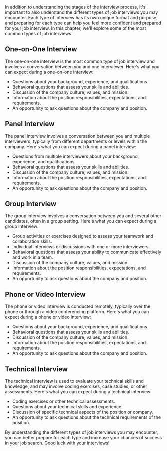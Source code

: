 
In addition to understanding the stages of the interview process, it's important to also understand the different types of job interviews you may encounter. Each type of interview has its own unique format and purpose, and preparing for each type can help you feel more confident and prepared for your job interview. In this chapter, we'll explore some of the most common types of job interviews.

One-on-One Interview
--------------------

The one-on-one interview is the most common type of job interview and involves a conversation between you and one interviewer. Here's what you can expect during a one-on-one interview:

* Questions about your background, experience, and qualifications.
* Behavioral questions that assess your skills and abilities.
* Discussion of the company culture, values, and mission.
* Information about the position responsibilities, expectations, and requirements.
* An opportunity to ask questions about the company and position.

Panel Interview
---------------

The panel interview involves a conversation between you and multiple interviewers, typically from different departments or levels within the company. Here's what you can expect during a panel interview:

* Questions from multiple interviewers about your background, experience, and qualifications.
* Behavioral questions that assess your skills and abilities.
* Discussion of the company culture, values, and mission.
* Information about the position responsibilities, expectations, and requirements.
* An opportunity to ask questions about the company and position.

Group Interview
---------------

The group interview involves a conversation between you and several other candidates, often in a group setting. Here's what you can expect during a group interview:

* Group activities or exercises designed to assess your teamwork and collaboration skills.
* Individual interviews or discussions with one or more interviewers.
* Behavioral questions that assess your ability to communicate effectively and work in a team.
* Discussion of the company culture, values, and mission.
* Information about the position responsibilities, expectations, and requirements.
* An opportunity to ask questions about the company and position.

Phone or Video Interview
------------------------

The phone or video interview is conducted remotely, typically over the phone or through a video conferencing platform. Here's what you can expect during a phone or video interview:

* Questions about your background, experience, and qualifications.
* Behavioral questions that assess your skills and abilities.
* Discussion of the company culture, values, and mission.
* Information about the position responsibilities, expectations, and requirements.
* An opportunity to ask questions about the company and position.

Technical Interview
-------------------

The technical interview is used to evaluate your technical skills and knowledge, and may involve coding exercises, case studies, or other assessments. Here's what you can expect during a technical interview:

* Coding exercises or other technical assessments.
* Questions about your technical skills and experience.
* Discussion of specific technical aspects of the position or company.
* An opportunity to ask questions about the technical requirements of the position.

By understanding the different types of job interviews you may encounter, you can better prepare for each type and increase your chances of success in your job search. Good luck with your interviews!
